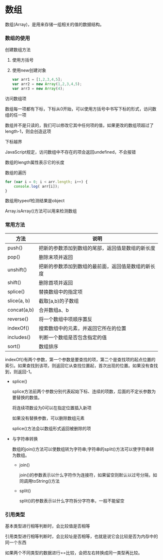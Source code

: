 # 数组

数组(Array)，是用来存储一组相关的值的数据结构。

### 数组的使用

创建数组方法

1. 使用方括号

2. 使用new创建对象

   ```javascript
   var arr1 = [1,2,3,4,5];
   var arr2 = new Array(1,2,3,4,5);
   var arr3 = new Array(4);
   ```

访问数组项

数组每一项都有下标，下标从0开始，可以使用方括号中书写下标的形式，访问数组的任一项

数组并不是只读的，我们可以修改它其中任何项的值，如果更改的数组项超过了length-1，则会创造这项

下标越界

JavaScript规定，访问数组中不存在的项会返回undefined，不会报错

数组的length属性表示它的长度

数组的遍历

```javascript
for (var i = 0; i < arr.length; i++) {
	console.log( arr[i]);
}
```

数组用typeof检测结果是object

Array.isArray()方法可以用来检测数组

### 常用方法

| 方法        | 说明                                               |
| ----------- | -------------------------------------------------- |
| push()      | 把新的参数添加到数组的尾部，返回值是数组的新长度   |
| pop()       | 删除末项并返回                                     |
| unshift()   | 把新的参数添加到数组的最前面，返回值是数组的新长度 |
| shift()     | 删除首项并返回                                     |
| splice()    | 替换数组中的指定项                                 |
| slice(a, b) | 截取[a,b)的子数组                                  |
| concat(a,b) | 合并数组a、b                                       |
| reverse()   | 将一个数组中项顺序置反                             |
| indexOf()   | 搜索数组中的元素，并返回它所在的位置               |
| includes()  | 判断一个数组是否包含指定的值                       |
| sort()      | 数组排序                                           |

indexOf()有两个参数，第一个参数是要查找的项，第二个是查找项的起点位置的索引。如果查找到该项，则返回它从查找位置起，首次出现的位置。如果没有查找到，则返回-1。

* splice()

  splice方法前两个参数分别代表起始下标、连续的项数，后面的不定长参数为要替换的数值。

  将连续项数设为0可以在指定位置插入新项

  如果没有替换参数，可以删除数组元素

  splice()方法会以数组形式返回被删除的项
  
* 与字符串转换

  数组的join()方法可以使数组转为字符串;字符串的split()方法可以使字符串转为数组。

  * join()

    join()的参数表示以什么字符作为连接符，如果留空则默认以过号分隔，如同调用toString()方法

  * split()

    split()的参数表示以什么字符拆分字符串，一般不能留空

### 引用类型

基本类型进行相等判断时，会比较值是否相等

引用类型进行相等判断时，会比较址是否相等，也就是说它会比较是否为内存中的同一个东西

如果两个不同类型的数据进行==比较，会把左右转换成同一类型再比较。
